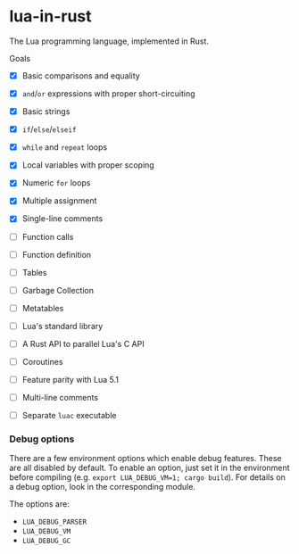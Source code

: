 # lua-in-rust
The Lua programming language, implemented in Rust.

Goals

- [x] Basic comparisons and equality
- [x] `and`/`or` expressions with proper short-circuiting
- [x] Basic strings
- [x] `if`/`else`/`elseif`
- [x] `while` and `repeat` loops
- [x] Local variables with proper scoping
- [x] Numeric `for` loops
- [x] Multiple assignment
- [x] Single-line comments
- [ ] Function calls
- [ ] Function definition
- [ ] Tables
- [ ] Garbage Collection
- [ ] Metatables
- [ ] Lua's standard library
- [ ] A Rust API to parallel Lua's C API
- [ ] Coroutines
- [ ] Feature parity with Lua 5.1
- [ ] Multi-line comments
- [ ] Separate `luac` executable


### Debug options
There are a few environment options which enable debug features.
These are all disabled by default.
To enable an option, just set it in the environment before compiling
(e.g. `export LUA_DEBUG_VM=1; cargo build`).
For details on a debug option, look in the corresponding module.

The options are:
- `LUA_DEBUG_PARSER`
- `LUA_DEBUG_VM`
- `LUA_DEBUG_GC`
